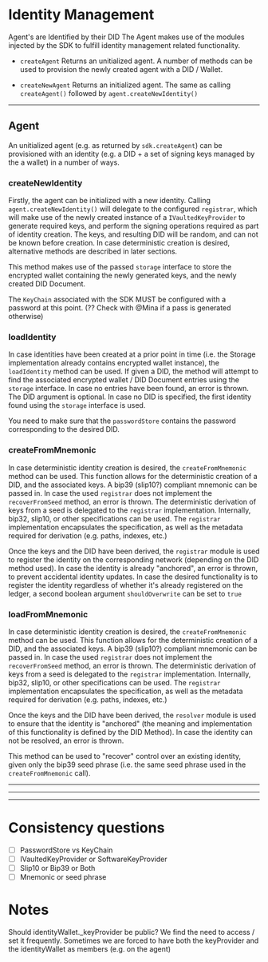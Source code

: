 # Identity Management

Agent's are Identified by their DID
The Agent makes use of the modules injected by the SDK to fulfill identity management related functionality. 

- `createAgent`
Returns an unitialized agent. A number of methods can be used to provision the newly created agent with a DID / Wallet.

- `createNewAgent`
Returns an initialized agent. The same as calling `createAgent()` followed by `agent.createNewIdentity()`

---

## Agent
An unitialized agent (e.g. as returned by `sdk.createAgent`) can be provisioned with an identity (e.g. a DID + a set of signing keys managed by the a wallet) in a number of ways.

### createNewIdentity

Firstly, the agent can be initialized with a new identity. Calling `agent.createNewIdentity()` will delegate to the configured `registrar`, which will make use of the newly created instance of a `IVaultedKeyProvider` to generate required keys, and perform the signing operations required as part of identity creation.
The keys, and resulting DID will be random, and can not be known before creation. In case deterministic creation is desired, alternative methods are described in later sections.

This method makes use of the passed `storage` interface to store the encrypted wallet containing the newly generated keys, and the newly created DID Document.

The `KeyChain` associated with the SDK MUST be configured with a password at this point. (?? Check with @Mina if a pass is generated otherwise)

### loadIdentity

In case identities have been created at a prior point in time (i.e. the Storage implementation already contains encrypted wallet instance), the `loadIdentity` method can be used. If given a DID, the method will attempt to find the associated encrypted wallet / DID Document entries using the `storage` interface. In case no entries have been found, an error is thrown. The DID argument is optional. In case no DID is specified, the first identity found using the `storage` interface is used.

You need to make sure that the `passwordStore` contains the password corresponding to the desired DID.

### createFromMnemonic

In case deterministic identity creation is desired, the `createFromMnemonic` method can be used. This function allows for the deterministic creation of a DID, and the associated keys. A bip39 (slip10?) compliant mnemonic can be passed in. In case the used `registrar` does not implement the `recoverFromSeed` method, an error is thrown. The deterministic derivation of keys from a seed is delegated to the `registrar` implementation. Internally, bip32, slip10, or other specifications can be used. The `registrar` implementation encapsulates the specification, as well as the metadata required for derivation (e.g. paths, indexes, etc.)

Once the keys and the DID have been derived, the `registrar` module is used to register the identity on the corresponding network (depending on the DID method used). In case the identity is already "anchored", an error is thrown, to prevent accidental identity updates.
In case the desired functionality is to register the identity regardless of whether it's already registered on the ledger, a second boolean argument `shouldOverwrite` can be set to `true`

### loadFromMnemonic

In case deterministic identity creation is desired, the `createFromMnemonic` method can be used. This function allows for the deterministic creation of a DID, and the associated keys. A bip39 (slip10?) compliant mnemonic can be passed in. In case the used `registrar` does not implement the `recoverFromSeed` method, an error is thrown. The deterministic derivation of keys from a seed is delegated to the `registrar` implementation. Internally, bip32, slip10, or other specifications can be used. The `registrar` implementation encapsulates the specification, as well as the metadata required for derivation (e.g. paths, indexes, etc.)

Once the keys and the DID have been derived, the `resolver` module is used to ensure that the identity is "anchored" (the meaning and implementation of this functionality is defined by the DID Method). In case the identity can not be resolved, an error is thrown.

This method can be used to "recover" control over an existing identity, given only the bip39 seed phrase (i.e. the same seed phrase used in the `createFromMnemonic` call).

---
---
---

# Consistency questions
- [ ] PasswordStore vs KeyChain
- [ ] IVaultedKeyProvider or SoftwareKeyProvider
- [ ] Slip10 or Bip39 or Both
- [ ] Mnemonic or seed phrase

# Notes
Should identityWallet._keyProvider be public? We find the need to access / set it frequently. Sometimes we are forced to have both the keyProvider and the identityWallet as members (e.g. on the agent)
